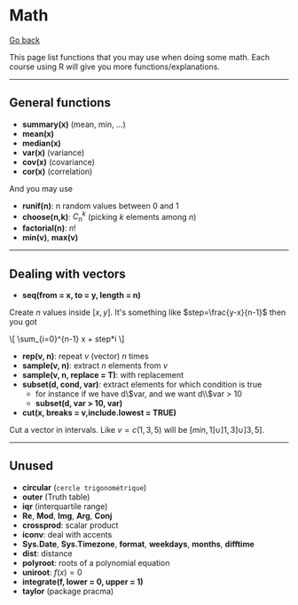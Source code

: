 # Math

[Go back](../index.md)

This page list functions that you may use when doing some math. Each course using R will give you more functions/explanations.

<hr class="sl">

## General functions

* **summary(x)** (mean, min, ...)
* **mean(x)**
* **median(x)**
* **var(x)** (variance)
* **cov(x)** (covariance)
* **cor(x)** (correlation)

And you may use

* **runif(n)**: n random values between 0 and 1
* **choose(n,k)**: $C^k_n$ (picking $k$ elements among $n$)
* **factorial(n)**: $n!$
* **min(v)**, **max(v)**

<hr class="sr">

## Dealing with vectors

* **seq(from = x, to = y, length = n)**

Create $n$ values inside $[x,y]$. It's something like $step=\frac{y-x}{n-1}$ then you got 

<div>
\[
\sum_{i=0}^{n-1} x + step*i
\]
</div>

* **rep(v, n)**: repeat $v$ (vector) $n$ times
* **sample(v, n)**: extract $n$ elements from $v$
* **sample(v, n, replace = T)**: with replacement
* **subset(d, cond, var)**: extract elements for which condition is true
    * for instance if we have d\\$var, and we want d\\$var > 10
    * **subset(d, var > 10, var)**
* **cut(x, breaks = v,include.lowest = TRUE)**

Cut a vector in intervals. Like  $v=c(1,3,5)$ will be $[min,1] \cup ]1,3] \cup ]3,5]$.

<hr class="sl">

## Unused

* **circular** (`cercle trigonométrique`)
* **outer** (Truth table)
* **iqr** (interquartile range)
* **Re**, **Mod**, **Img**, **Arg**, **Conj**
* **crossprod**: scalar product
* **iconv**: deal with accents
* **Sys.Date**, **Sys.Timezone**, **format**, **weekdays**, **months**, **difftime**
* **dist**: distance
* **polyroot**: roots of a polynomial equation
* **uniroot**: $f(x) = 0$
* **integrate(f, lower = 0, upper = 1)**
* **taylor** (package pracma)